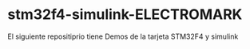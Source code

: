 # stm32f4-simulink-ELECTROMARK

El siguiente repositiprio tiene Demos de la tarjeta STM32F4 y simulink
